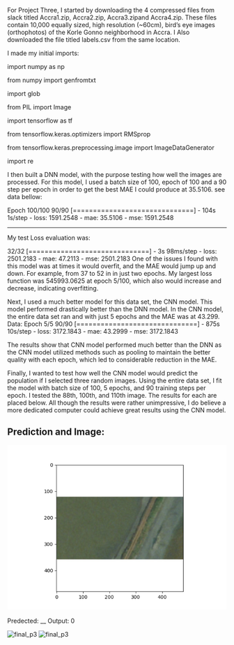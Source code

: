 For Project Three, I started by downloading the 4 compressed files from slack titled Accra1.zip, Accra2.zip, Accra3.zipand Accra4.zip.  These files contain 10,000 equally sized, high resolution (~60cm), bird’s eye images (orthophotos) of the Korle Gonno neighborhood in Accra. I Also downloaded the file titled labels.csv from the same location.  

I made my initial imports: 

import numpy as np

from numpy import genfromtxt

import glob

from PIL import Image

import tensorflow as tf

from tensorflow.keras.optimizers import RMSprop

from tensorflow.keras.preprocessing.image import ImageDataGenerator

import re


I then built a DNN model, with the purpose testing how well the images are processed.  For this model, I used a batch size of 100, epoch of 100 and a 90 step per epoch in order to get the best MAE I could produce at 35.5106. see data bellow:

Epoch 100/100
90/90 [==============================] - 104s 1s/step - loss: 1591.2548 - mae: 35.5106 - mse: 1591.2548 
___________________________________________________________________________
My test Loss evaluation was: 

32/32 [==============================] - 3s 98ms/step - loss: 2501.2183 - mae: 47.2113 - mse: 2501.2183
One of the issues I found with this model was at times it would overfit, and the MAE would jump up and down. For example, from 37 to 52 in in just two epochs. My largest loss function was 545993.0625 at epoch 5/100, which also would increase and decrease, indicating overfitting. 


Next, I used a much better model for this data set, the CNN model.  This model performed drastically better than the DNN model. In the CNN model, the entire data set ran and with just 5 epochs and the MAE was at 43.299.
Data: 
Epoch 5/5
90/90 [==============================] - 875s 10s/step - loss: 3172.1843 - mae: 43.2999 - mse: 3172.1843

The results show that CNN model performed much better than the DNN as the CNN model  utilized methods such as pooling to maintain the better quality with each epoch, which led to considerable reduction in the MAE.

Finally, I wanted to test how well the CNN model would predict the population if I selected three random images. Using the entire data set, I fit the model with batch size of 100, 5 epochs, and 90 training steps per epoch. I tested the 88th, 100th, and 110th image. The results for each are placed below. All though the results were rather unimpressive, I do believe a more dedicated computer could achieve great results using the CNN model.  

## Prediction and Image: 


![final_p3](https://github.com/Acejv21/Ace_Code/blob/master/final_p3.png?raw=true)

Predected:  __ Output: 0


![final_p3]()
![final_p3]()

